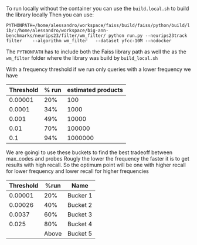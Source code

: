 To run locally without the container you can use the `build.local.sh` to build the library locally
Then you can use:

`PYTHONPATH=/home/alessandro/workspace/faiss/build/faiss/python/build/lib/:/home/alessandro/workspace/big-ann-benchmarks/neurips23/filter/wm_filter/ python run.py --neurips23track filter    --algorithm wm_filter   --dataset yfcc-10M --nodocker`

The `PYTHONPATH` has to include both the Faiss library path as well the as the `wm_filter` folder where the library was build by `build_local.sh`

With a frequency threshold if we run only queries with a lower frequency we have

| Threshold | % run | estimated products |
|-----------|-----| ------|
| 0.00001   | 20%| 100 |
| 0.0001    | 34% | 1000 |
| 0.001     | 49% | 10000 |
| 0.01      | 70% | 100000|
| 0.1       | 94% | 1000000 |

We are goingi to use these buckets to find the best tradeoff between max_codes and probes
Rougly the lower the frequency the faster it is to get results with high recall. 
So the optimum point will be one with higher recall for lower frequency and lower recall for higher frequencies

|Threshold | %run | Name     |
|-----| -----|----------|
| 0.00001   | 20% | Bucker 1 |
| 0.00026   | 40%| Bucket 2 |
| 0.0037 | 60% | Bucket 3 |
|0.025 | 80% | Bucket 4 |
|   | Above | Bucket 5 |

